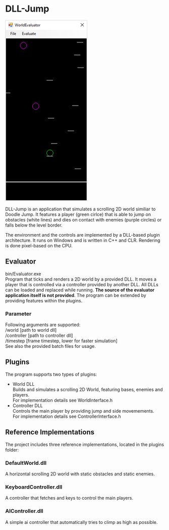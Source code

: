 # DLL-Jump
![App Screenshot](/bin/screenshot.png)

  
DLL-Jump is an application that simulates a scrolling 2D world similiar to Doodle Jump. It features a player (green cirlce) that is able to jump on obstacles (white lines) and dies on contact with enemies (purple circles) or falls below the level border.  

The environment and the controls are implemented by a DLL-based plugin architecture. It runs on Windows and is written in C++ and CLR. Rendering is done pixel-based on the CPU.

## Evaluator
bin/Evaluator.exe  
Program that ticks and renders a 2D world by a provided DLL. It moves a player that is controlled via a controller provided by another DLL. All DLLs can be loaded and replaced while running. **The source of the evaluator application itself is not provided**. The program can be extended by providing features within the plugins.

### Parameter
Following arguments are supported:  
/world [path to world dll]  
/controller [path to controller dll]  
/timestep [frame timestep, lower for faster simulation]  
See also the provided batch files for usage.

## Plugins
The program supports two types of plugins:
- World DLL  
Builds and simulates a scrolling 2D World, featuring bases, enemies and players.  
For implementation details see WorldInterface.h
- Controller DLL  
Controls the main player by providing jump and side movemements.  
For implementation details see ControllerInterface.h

## Reference Implementations
The project includes three reference implementations, located in the plugins folder:
### DefaultWorld.dll
A horizontal scrolling 2D world with static obstacles and static enemies. 
### KeyboardController.dll
A controller that fetches <space> and <arrow> keys to control the main players.
### AIController.dll
A simple ai controller that automatically tries to climp as high as possible.



